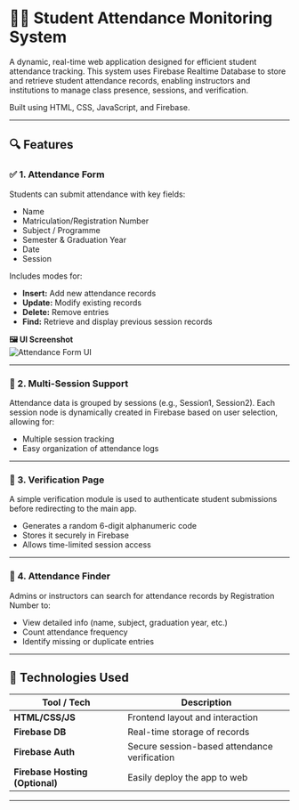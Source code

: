 # 🧑‍🎓 Student Attendance Monitoring System

A dynamic, real-time web application designed for efficient student attendance tracking. This system uses Firebase Realtime Database to store and retrieve student attendance records, enabling instructors and institutions to manage class presence, sessions, and verification.

Built using HTML, CSS, JavaScript, and Firebase.

---

## 🔍 Features

### ✅ 1. Attendance Form

Students can submit attendance with key fields:
- Name
- Matriculation/Registration Number
- Subject / Programme
- Semester & Graduation Year
- Date
- Session

Includes modes for:
- **Insert:** Add new attendance records  
- **Update:** Modify existing records  
- **Delete:** Remove entries  
- **Find:** Retrieve and display previous session records

**🖼️ UI Screenshot**  
![Attendance Form UI](https://i.imgur.com/QXD8sKI.png)

---

### 📑 2. Multi-Session Support

Attendance data is grouped by sessions (e.g., Session1, Session2). Each session node is dynamically created in Firebase based on user selection, allowing for:

- Multiple session tracking
- Easy organization of attendance logs

---

### 🔐 3. Verification Page

A simple verification module is used to authenticate student submissions before redirecting to the main app.

- Generates a random 6-digit alphanumeric code
- Stores it securely in Firebase
- Allows time-limited session access


---

### 🔎 4. Attendance Finder

Admins or instructors can search for attendance records by Registration Number to:
- View detailed info (name, subject, graduation year, etc.)
- Count attendance frequency
- Identify missing or duplicate entries


---

## 🔧 Technologies Used

| Tool / Tech       | Description                                |
|-------------------|--------------------------------------------|
| **HTML/CSS/JS**   | Frontend layout and interaction            |
| **Firebase DB**   | Real-time storage of records               |
| **Firebase Auth** | Secure session-based attendance verification |
| **Firebase Hosting (Optional)** | Easily deploy the app to web |

---

